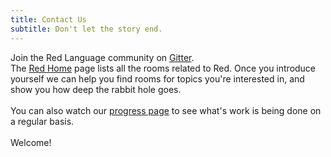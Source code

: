 ```yaml
---
title: Contact Us
subtitle: Don't let the story end.
---
```


Join the Red Language community on [Gitter](https://gitter.im/red/red/welcome).\
The [Red Home](https://gitter.im/red/home) page lists all the rooms related
to Red. Once you introduce yourself we can help you find rooms for topics
you're interested in, and show you how deep the rabbit hole goes.
\
\
You can also watch our [progress page](https://progress.red-lang.org/)
to see what's work is being done on a regular basis.\
\
Welcome!